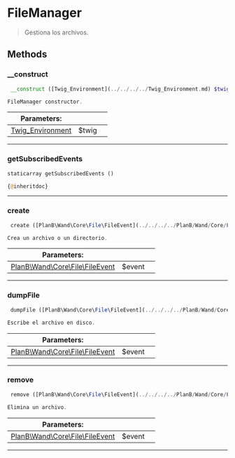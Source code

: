 
                                                                                                                                            
    
# FileManager


> Gestiona los archivos.
>
> 








## Methods

### __construct
``` php
 __construct ([Twig_Environment](../../../../Twig_Environment.md) $twig)

FileManager constructor.

```

|Parameters: | | |
| --- | --- | --- |
|[Twig_Environment](../../../../Twig_Environment.md) |$twig |  |

---


### getSubscribedEvents
``` php
staticarray getSubscribedEvents ()

{@inheritdoc}

```


---


### create
``` php
 create ([PlanB\Wand\Core\File\FileEvent](../../../../PlanB/Wand/Core/File/FileEvent.md) $event)

Crea un archivo o un directorio.

```

|Parameters: | | |
| --- | --- | --- |
|[PlanB\Wand\Core\File\FileEvent](../../../../PlanB/Wand/Core/File/FileEvent.md) |$event |  |

---


### dumpFile
``` php
 dumpFile ([PlanB\Wand\Core\File\FileEvent](../../../../PlanB/Wand/Core/File/FileEvent.md) $event)

Escribe el archivo en disco.

```

|Parameters: | | |
| --- | --- | --- |
|[PlanB\Wand\Core\File\FileEvent](../../../../PlanB/Wand/Core/File/FileEvent.md) |$event |  |

---


### remove
``` php
 remove ([PlanB\Wand\Core\File\FileEvent](../../../../PlanB/Wand/Core/File/FileEvent.md) $event)

Elimina un archivo.

```

|Parameters: | | |
| --- | --- | --- |
|[PlanB\Wand\Core\File\FileEvent](../../../../PlanB/Wand/Core/File/FileEvent.md) |$event |  |

---


                                                                                                                                                                                                                                                                                                                                                                                                            
    
                                                                                                                                                                                                                                                                             
                